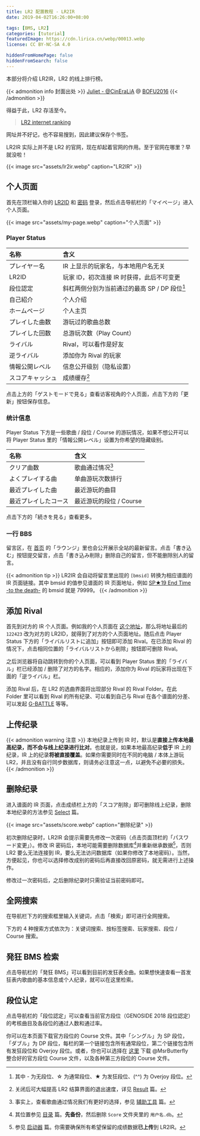 ```yaml
---
title: LR2 配置教程 - LR2IR
date: 2019-04-02T16:26:00+08:00

tags: [BMS, LR2]
categories: [tutorial]
featuredImage: https://cdn.lirica.cn/webp/00013.webp
license: CC BY-NC-SA 4.0

hiddenFromHomePage: false
hiddenFromSearch: false
---
```


本部分将介绍 LR2IR，LR2 的线上排行榜。

<!--more-->

{{< admonition info 封面出处 >}}
[Juliet - @CinEraLiA](https://www.pixiv.net/artworks/59288952) @ [BOFU2016](https://manbow.nothing.sh/event/event.cgi?action=More_def&num=461&event=110)
{{< /admonition >}}

得益于此，LR2 存活至今。

> [LR2 internet ranking](http://www.dream-pro.info/~lavalse/LR2IR/search.cgi)

网址并不好记，也不容易搜到，因此建议保存个书签。

LR2IR 实际上并不是 LR2 的官网，现在却起着官网的作用。至于官网在哪里？早就没啦！

{{< image src="assets/lr2ir.webp" caption="LR2IR" >}}

## 个人页面

首先在顶栏输入你的 [LR2ID](../body/#进入游戏) 和 [密码](../launcher/#注册) 登录，然后点击导航栏的「マイページ」进入个人页面。

{{< image src="assets/my-page.webp" caption="个人页面" >}}

### Player Status

| 名称             | 含义                                              |
| :--------------- | :------------------------------------------------ |
| プレイヤー名     | IR 上显示的玩家名，与本地用户名无关               |
| LR2ID            | 玩家 ID，初次连接 IR 时获得，此后不可变更         |
| 段位認定         | 斜杠两侧分别为当前通过的最高 SP / DP 段位[^skill] |
| 自己紹介         | 个人介绍                                          |
| ホームページ     | 个人主页                                          |
| プレイした曲数   | 游玩过的歌曲总数                                  |
| プレイした回数   | 总游玩次数（Play Count）                          |
| ライバル         | Rival，可以看作是好友                             |
| 逆ライバル       | 添加你为 Rival 的玩家                             |
| 情報公開レベル   | 信息公开级别（隐私设置）                          |
| スコアキャッシュ | 成绩缓存[^score-cache]                            |

点击上方的「ゲストモードで見る」查看访客视角的个人页面，点击下方的「更新」按钮保存信息。

[^skill]: 其中 - 为无段位、☆ 为通常段位、★ 为发狂段位、(^^) 为 Overjoy 段位。
[^score-cache]: 关闭后可大幅提高 LR2 结算界面的退出速度，详见 [Result](../result/#internet-ranking) 篇。

### 统计信息

Player Status 下方是一些歌曲 / 段位 / Course 的游玩情况，如果不想公开可以将 Player Status 里的「情報公開レベル」设置为你希望的隐藏级别。

| 名称                 | 含义                       |
| :------------------- | :------------------------- |
| クリア曲数           | 歌曲通过情况[^clear-count] |
| よくプレイする曲     | 单曲游玩次数排行           |
| 最近プレイした曲     | 最近游玩的曲目             |
| 最近プレイしたコース | 最近游玩的段位 / Course    |

点击下方的「続きを見る」查看更多。

[^clear-count]: 事实上，查看歌曲通过情况我们有更好的选择，参见 [辅助工具](../tools/#点灯情况) 篇。

### 一行 BBS

留言区，在 [首页](http://www.dream-pro.info/~lavalse/LR2IR/search.cgi) 的「ラウンジ」里也会公开展示全站的最新留言。点击「書き込む」按钮提交留言，点击「書き込み削除」删除自己的留言，但不能删除别人的留言。

{{< admonition tip >}}
LR2IR 会自动将留言里出现的 `[bmsid]` 转换为相应谱面的 IR 页面链接。其中 bmsid 的值参见谱面的 IR 页面地址，例如 [SP★19 End Time -to the death-](http://www.dream-pro.info/~lavalse/LR2IR/search.cgi?mode=ranking&bmsid=79999) 的 bmsid 就是 79999。
{{< /admonition >}}

## 添加 Rival

首先到对方的 IR 个人页面。例如我的个人页面在 [这个地址](http://www.dream-pro.info/~lavalse/LR2IR/search.cgi?mode=mypage&playerid=122423)，那么将地址最后的 `122423` 改为对方的 LR2ID，就得到了对方的个人页面地址。随后点击 Player Status 下方的「ライバルリストに追加」按钮即可添加 Rival。在已添加 Rival 的情况下，点击相同位置的「ライバルリストから削除」按钮即可删除 Rival。

之后浏览器将自动跳转到你的个人页面，可以看到 Player Status 里的「ライバル」栏已经添加 / 删除了对方的名字。相应的，添加你为 Rival 的玩家将出现在下面的「逆ライバル」栏。

添加 Rival 后，在 LR2 的选曲界面将出现部分 Rival 的 Rival Folder。在此 Folder 里可以看到 Rival 的所有纪录、可以看到自己与 Rival 在各个谱面的分差、可以发起 [G-BATTLE](../select/#g-battle) 等等。

## 上传纪录

{{< admonition warning 注意 >}}
本地纪录上传到 IR 时，默认是**直接上传本地最高纪录，而不会与线上纪录进行比对**。也就是说，如果本地最高纪录**低于** IR 上的纪录，IR 上的纪录**将被直接覆盖**。如果你需要同时在不同的电脑 / 本体上游玩 LR2，并且没有自行同步数据库，则请务必注意这一点，以避免不必要的损失。
{{< /admonition >}}

## 删除纪录

进入谱面的 IR 页面，点击成绩栏上方的「スコア削除」即可删除线上纪录，删除本地纪录的方法参见 [Select](../select/#搜索框) 篇。

{{< image src="assets/score.webp" caption="删除纪录" >}}

初次删除纪录时，LR2IR 会提示需要先修改一次密码（点击页面顶栏的「パスワード変更」）。修改 IR 密码后，本地可能需要删除数据库[^database]并重新继承数据[^register]，否则 LR2 要么无法连接到 IR，要么无法访问数据库（如果你修改了本地密码）。当然，方便起见，你也可以选择修改成别的密码后再直接改回原密码，就无需进行上述操作。

修改过一次密码后，之后删除纪录时只需验证当前密码即可。

[^database]: 其位置参见 [目录](../directory-structure/#database) 篇。**先备份**，然后删除 `Score` 文件夹里的 `用户名.db`。
[^register]: 参见 [启动器](../launcher/#注册) 篇。你需要确保所有希望保留的成绩数据**已上传**到 LR2IR。

## 全网搜索

在导航栏下方的搜索框里输入关键词，点击「検索」即可进行全网搜索。

下方的 4 种搜索方式依次为：关键词搜索、按标签搜索、玩家搜索、段位 / Course 搜索。

## 発狂 BMS 检索

点击导航栏的「発狂 BMS」可以看到目前的发狂表全曲。如果想快速查看一首发狂表内歌曲的基本信息或个人纪录，就可以在这里检索。

## 段位认定

点击导航栏的「段位認定」可以查看当前官方段位（GENOSIDE 2018 段位認定）的考核曲目及各段位的通过人数和通过率。

你可以在本页面下载官方段位的 Course 文件。其中「シングル」为 SP 段位，「ダブル」为 DP 段位，每栏的第一个链接包含所有通常段位，第二个链接包含所有发狂段位和 Overjoy 段位。或者，你也可以选择在 [这里][courses] 下载 @MsrButterfly 整合好的官方段位 Course 文件，以及各种第三方段位的 Course 文件。

[courses]: https://github.com/MsrLab-org/LR2IRCourses
